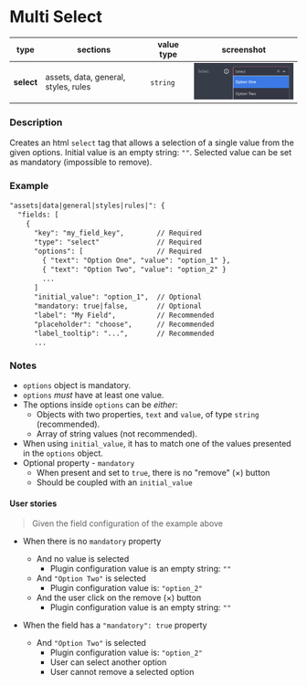 # Multi Select

| type       | sections                             | value type | screenshot                                   |
| ---------- | ------------------------------------ | ---------- | -------------------------------------------- |
| **select** | assets, data, general, styles, rules | `string`   | <img src="../assets/select.png" width=220 /> |

### Description

Creates an html `select` tag that allows a selection of a single value from the given options. Initial value is an empty string: `""`. Selected value can be set as mandatory (impossible to remove).

### Example

```
"assets|data|general|styles|rules|": {
  "fields: [
    {
      "key": "my_field_key",        // Required
      "type": "select"              // Required
      "options": [                  // Required
        { "text": "Option One", "value": "option_1" },
        { "text": "Option Two", "value": "option_2" }
        ...
      ]
      "initial_value": "option_1",  // Optional
      "mandatory: true|false,       // Optional
      "label": "My Field",          // Recommended
      "placeholder": "choose",      // Recommended
      "label_tooltip": "...",       // Recommended
      ...

```

### Notes

- `options` object is mandatory.
- `options` _must_ have at least one value.
- The options inside `options` can be _either_:
  - Objects with two properties, `text` and `value`, of type `string` (recommended).
  - Array of string values (not recommended).
- When using `initial_value`, it has to match one of the values presented in the `options` object.
- Optional property - `mandatory`
  - When present and set to `true`, there is no "remove" (&times;) button
  - Should be coupled with an `initial_value`

#### User stories

> Given the field configuration of the example above

- When there is no `mandatory` property

  - And no value is selected
    - Plugin configuration value is an empty string: `""`
  - And `"Option Two"` is selected
    - Plugin configuration value is: `"option_2"`
  - And the user click on the remove (&times;) button
    - Plugin configuration value is an empty string: `""`

- When the field has a `"mandatory": true` property
  - And `"Option Two"` is selected
    - Plugin configuration value is: `"option_2"`
    - User can select another option
    - User cannot remove a selected option
